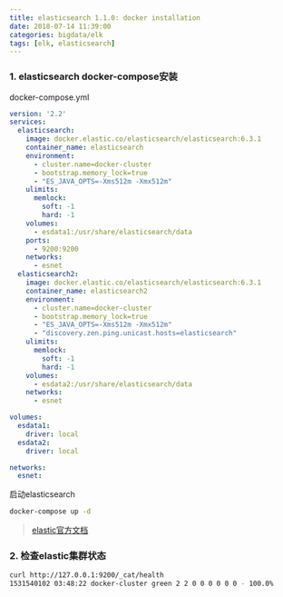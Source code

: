 ```yaml
---
title: elasticsearch 1.1.0: docker installation
date: 2018-07-14 11:39:00
categories: bigdata/elk
tags: [elk, elasticsearch]
---
```


### 1. elasticsearch docker-compose安装
docker-compose.yml
``` yaml
version: '2.2'
services:
  elasticsearch:
    image: docker.elastic.co/elasticsearch/elasticsearch:6.3.1
    container_name: elasticsearch
    environment:
      - cluster.name=docker-cluster
      - bootstrap.memory_lock=true
      - "ES_JAVA_OPTS=-Xms512m -Xmx512m"
    ulimits:
      memlock:
        soft: -1
        hard: -1
    volumes:
      - esdata1:/usr/share/elasticsearch/data
    ports:
      - 9200:9200
    networks:
      - esnet
  elasticsearch2:
    image: docker.elastic.co/elasticsearch/elasticsearch:6.3.1
    container_name: elasticsearch2
    environment:
      - cluster.name=docker-cluster
      - bootstrap.memory_lock=true
      - "ES_JAVA_OPTS=-Xms512m -Xmx512m"
      - "discovery.zen.ping.unicast.hosts=elasticsearch"
    ulimits:
      memlock:
        soft: -1
        hard: -1
    volumes:
      - esdata2:/usr/share/elasticsearch/data
    networks:
      - esnet

volumes:
  esdata1:
    driver: local
  esdata2:
    driver: local

networks:
  esnet:
```
启动elasticsearch
``` bash
docker-compose up -d
```
> [elastic官方文档](https://www.elastic.co/guide/en/elasticsearch/reference/6.3/docker.html)

### 2. 检查elastic集群状态
``` bash
curl http://127.0.0.1:9200/_cat/health
1531540102 03:48:22 docker-cluster green 2 2 0 0 0 0 0 0 - 100.0%
```
